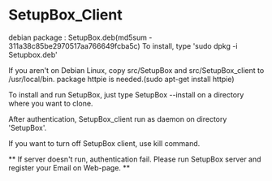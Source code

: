 # SetupBox_Client

debian package : SetupBox.deb(md5sum - 311a38c85be2970517aa766649fcba5c)
To install, type 'sudo dpkg -i Setupbox.deb'

If you aren't on Debian Linux, copy src/SetupBox and src/SetupBox_client to /usr/local/bin.
package httpie is needed.(sudo apt-get install httpie)

To install and run SetupBox, just type SetupBox --install on a directory where you want to clone.

After authentication, SetupBox_client run as daemon on directory 'SetupBox'.

If you want to turn off SetupBox client, use kill command.

** If server doesn't run, authentication fail. Please run SetupBox server and register your Email on Web-page. **
